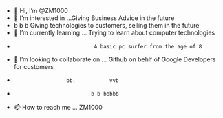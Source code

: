 - 👋 Hi, I’m @ZM1000 
- 👀 I’m interested in ...Giving Business Advice in the future
-  b         b     b      Giving technologies to customers, selling them in the future
- 🌱 I’m currently learning ... Trying to learn about computer technologies 
-                               A basic pc surfer from the age of 8

- 💞️ I’m looking to collaborate on ... Github on behlf of Google Developers for customers
-                      bb.           vvb 
-                              b b bbbbb 
- 📫 How to reach me ... ZM1000

<!---
ZM1000/ZM1000 is a ✨ special ✨ repository because its `README.md` (this file) appears on your GitHub profile.
You can click the Preview link to take a look at your changes.
--->
 
